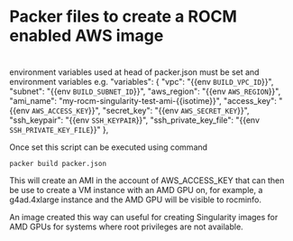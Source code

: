 # 
# Packer files to create a ROCM enabled AWS image
#

environment variables used at head of packer.json must be set and environment variables e.g.
       "variables": {
	   "vpc": "{{env `BUILD_VPC_ID`}}",
	   "subnet": "{{env `BUILD_SUBNET_ID`}}",
	   "aws_region": "{{env `AWS_REGION`}}",
	   "ami_name": "my-rocm-singularity-test-ami-{{isotime}}",
	   "access_key": "{{env `AWS_ACCESS_KEY`}}",
	   "secret_key": "{{env `AWS_SECRET_KEY`}}",
	   "ssh_keypair": "{{env `SSH_KEYPAIR`}}",
	   "ssh_private_key_file": "{{env `SSH_PRIVATE_KEY_FILE`}}"
        },


Once set this script can be executed using command
```
packer build packer.json
```


This will create an AMI in the account of AWS_ACCESS_KEY that can then be use to create a VM instance with an
AMD GPU on, for example, a g4ad.4xlarge instance and the AMD GPU will be visible to rocminfo.

An image created this way can useful for creating Singularity images for AMD GPUs for systems where root privileges 
are not available.

